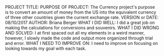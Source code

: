 PROJECT TITLE:
PURPOSE OF PROJECT: The Currency project's purpose is to convert an amount of money from the US into the equivalent currency of three other countries given the current exchange rate.
VERSION or DATE: 08/10/2017
AUTHOR: Briana Berger
WHAT I DID WELL: I did a great job on making the calculations for conversions and souvenirs. 
WHAT I DID WRONG AND SOLVED: I at first spaced out all my elements in a weird manner, however, I slowly made the code and output more organized through trial and error. 
WHAT I NEED TO IMPROVE ON: I need to improve on focusing on looking towards my goal with each task.
